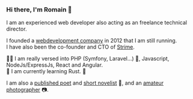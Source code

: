 ### Hi there, I'm Romain 👋

I am an experienced web developer also acting as an freelance technical director.

I founded a [webdevelopment company](https://www.bobbydigital.io/en) in 2012 that I am still running.\
I have also been the co-founder and CTO of [Strime](https://github.com/strimeapp/).

:genie_man: I am really versed into PHP (Symfony, Laravel...) :elephant:, Javascript, NodeJs/ExpressJs, React and Angular.\
🌱 I am currently learning Rust. :crab:

I am also a [published poet](https://tangerinenights.com/p/valparaiso) and [short novelist](https://tangerinenights.com/p/prime-a-l-enfance) :closed_book:, and an [amateur photographer](https://www.instagram.com/bobby__photo/) :camera:.

<!--
**Romain/romain** is a ✨ _special_ ✨ repository because its `README.md` (this file) appears on your GitHub profile.

Here are some ideas to get you started:

- 🔭 I’m currently working on ...
- 🌱 I’m currently learning ...
- 👯 I’m looking to collaborate on ...
- 🤔 I’m looking for help with ...
- 💬 Ask me about ...
- 📫 How to reach me: ...
- 😄 Pronouns: ...
- ⚡ Fun fact: ...
-->
